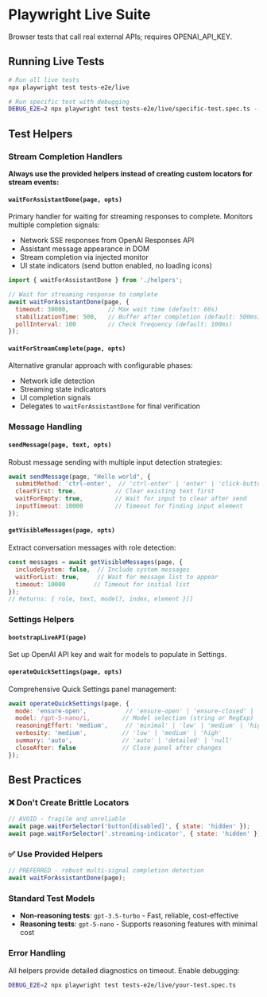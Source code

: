 # Playwright Live Suite
Browser tests that call real external APIs; requires OPENAI_API_KEY.

## Running Live Tests

```bash
# Run all live tests
npx playwright test tests-e2e/live

# Run specific test with debugging
DEBUG_E2E=2 npx playwright test tests-e2e/live/specific-test.spec.ts --headed
```

## Test Helpers

### Stream Completion Handlers

**Always use the provided helpers instead of creating custom locators for stream events:**

#### `waitForAssistantDone(page, opts)`
Primary handler for waiting for streaming responses to complete. Monitors multiple completion signals:
- Network SSE responses from OpenAI Responses API
- Assistant message appearance in DOM  
- Stream completion via injected monitor
- UI state indicators (send button enabled, no loading icons)

```javascript
import { waitForAssistantDone } from './helpers';

// Wait for streaming response to complete
await waitForAssistantDone(page, { 
  timeout: 30000,           // Max wait time (default: 60s)
  stabilizationTime: 500,   // Buffer after completion (default: 500ms)
  pollInterval: 100         // Check frequency (default: 100ms)
});
```

#### `waitForStreamComplete(page, opts)`
Alternative granular approach with configurable phases:
- Network idle detection
- Streaming state indicators  
- UI completion signals
- Delegates to `waitForAssistantDone` for final verification

### Message Handling

#### `sendMessage(page, text, opts)`
Robust message sending with multiple input detection strategies:

```javascript
await sendMessage(page, "Hello world", {
  submitMethod: 'ctrl-enter',  // 'ctrl-enter' | 'enter' | 'click-button'
  clearFirst: true,           // Clear existing text first
  waitForEmpty: true,         // Wait for input to clear after send
  inputTimeout: 10000         // Timeout for finding input element
});
```

#### `getVisibleMessages(page, opts)`
Extract conversation messages with role detection:

```javascript
const messages = await getVisibleMessages(page, {
  includeSystem: false,  // Include system messages
  waitForList: true,     // Wait for message list to appear
  timeout: 10000        // Timeout for initial list
});
// Returns: { role, text, model?, index, element }[]
```

### Settings Helpers

#### `bootstrapLiveAPI(page)`
Set up OpenAI API key and wait for models to populate in Settings.

#### `operateQuickSettings(page, opts)`
Comprehensive Quick Settings panel management:

```javascript
await operateQuickSettings(page, {
  mode: 'ensure-open',           // 'ensure-open' | 'ensure-closed' | 'open' | 'close'
  model: /gpt-5-nano/i,         // Model selection (string or RegExp)
  reasoningEffort: 'medium',     // 'minimal' | 'low' | 'medium' | 'high'
  verbosity: 'medium',          // 'low' | 'medium' | 'high'  
  summary: 'auto',              // 'auto' | 'detailed' | 'null'
  closeAfter: false             // Close panel after changes
});
```

## Best Practices

### ❌ Don't Create Brittle Locators
```javascript
// AVOID - fragile and unreliable
await page.waitForSelector('button[disabled]', { state: 'hidden' });
await page.waitForSelector('.streaming-indicator', { state: 'hidden' });
```

### ✅ Use Provided Helpers
```javascript
// PREFERRED - robust multi-signal completion detection
await waitForAssistantDone(page);
```

### Standard Test Models
- **Non-reasoning tests**: `gpt-3.5-turbo` - Fast, reliable, cost-effective
- **Reasoning tests**: `gpt-5-nano` - Supports reasoning features with minimal cost

### Error Handling
All helpers provide detailed diagnostics on timeout. Enable debugging:
```bash
DEBUG_E2E=2 npx playwright test tests-e2e/live/your-test.spec.ts
```
